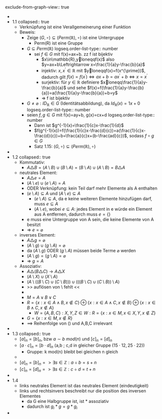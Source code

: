 exclude-from-graph-view:: true

-
- 1.1
  collapsed:: true
	- Verknüpfung ist eine Verallgemeinerung einer Funktion
	- Beweis:
		- Zeige $(G,\circ)\subseteq(Perm(\mathbb{R}),\circ)$ ist eine Untergruppe
			- Perm(R) ist eine Gruppe
		- $G\subseteq Perm(\mathbb{R})$
		  logseq.order-list-type:: number
			- sei $f\in G$ mit f(x)=ax+b. zz f ist bijektiv
				- $x\in\mathbb{R},yloneqqf(x)$ also $y=ax+b\Leftrightarrow x=\frac{1}{a}y-\frac{b}{a}$
				- injektiv: $x,x^{\prime}\in\mathbb{R}$ mit $yloneqqf(x)=f(x^{\prime})$, dadurch gilt $f(x)=f(x^{\prime})\Leftrightarrow ax+b=ax^{\prime}+b\Leftrightarrow x=x^{\prime}$
				- surjektiv: für $y\in\mathbb{R}$ definiere $xloneqq\frac{1}{a}y-\frac{b}{a}$ und sehe $f(x)=f(\frac{1}{a}y-\frac{b}{a})=a(\frac{1}{a}y-\frac{b}{a})+b=y$
				- => f ist bijektiv
		- $G\neq\varnothing:ID_{\mathbb{R}}\in G$ (Identitätsabbildung), da $Id_{\mathbb{R}}(x)=1x+0$
		  logseq.order-list-type:: number
		- seien $f,g\in G$ mit f(x)=ay+b, g(x)=cx+d
		  logseq.order-list-type:: number
			- Dann ist $g^{-1}(x)=\frac{1}{c}x-\frac{1}{d}$
			- $f(g^{-1}(x))=f(\frac{1}{c}x-\frac{d}{c})=a(\frac{1}{c}x-\frac{d}{c})+b=\frac{a}{c}x+(b-\frac{ad}{c})$, sodass $f\circ g\in G$
			- Satz 1.15: $(G,\circ)\subseteq(Perm(\mathbb{R}),\circ)$
-
- 1.2
  collapsed:: true
	- Kommutativ:
		- $A\triangle B=(A\setminus B)\cup(B\setminus A)=(B\setminus A)\cup(A\setminus B)=B\triangle A$
	- neutrales Element:
		- $A\triangle e=A$
		- $(A\setminus e)\cup(e\setminus A)=A$
		- ODER Verknüpfung: kein Teil darf mehr Elemente als A enthalten
		- $(e\setminus A)\subseteq A$ und $(A\setminus e)\subseteq A$
			- $(e\setminus A)\subseteq A$, da e keine weiteren Elemente hinzufügen darf, muss $e\subseteq A$
			- $(A\setminus e)$, wobei $e\subseteq A$: jedes Element in e würde ein Element aus A entfernen, dadurch muss $e=\lbrace\rbrace$
		- e muss eine Untergruppe von A sein, die keine Elemente von A besitzt
		- => $e=\varnothing$
	- inverses Element:
		- $A\triangle g=\varnothing$
		- $(A\setminus g)\cup(g\setminus A)=\varnothing$
		- da $(A\setminus g)$ ODER $(g\setminus A)$ müssen beide Terme $\varnothing$ werden
		- $(A\setminus g)=(g\setminus A)=\varnothing$
		- => $g=A$
	- Assoziativ:
		- $A\triangle(B\triangle C)\rightarrow A\triangle X$
		- $(A\setminus X)\cup(X\setminus A)$
		- $(A\setminus((B\setminus C)\cup(C\setminus B)))\cup(((B\setminus C)\cup(C\setminus B))\setminus A)$
		- \>> auflösen von $\setminus$ fehlt <<
		-
		- $M=A\lor B\lor C$
		- $R=\lbrace x:x\in A\land B,x\notin C\rbrace\oplus\lbrace x:x\in A\land C,x\notin B\rbrace\oplus\lbrace x:x\in B\land C,x\notin A\rbrace$
			- $W=\lbrace A,B,C\rbrace:X,Y,Z\in W:R=\lbrace x:x\in M,x\in X,Y,x\notin Z\rbrace$
		- $G=\lbrace x:x\in M,x\notin R\rbrace$
		- ==> Reihenfolge von () und A,B,C irrelevant
-
- 1.3
  collapsed:: true
	- $[a]_n = [b]_n$, bzw $a \sim b \ mod(n)$ und $[c]_n = [d]_n$
	- $[a\cdot c]_{n}=[b\cdot d]_{n}$ (a,b ; c,d in gleicher Gruppe ($15\cdot12,25\cdot22$))
		- Gruppe: k mod(n) bleibt bei gleichen n gleich
	-
	- $[a]_{n}=[b]_{n}=>\exists s\in\mathbb{Z}:a\div b=s+n$
	- $[c]_{n}=[d]_{n}=>\exists s\in\mathbb{Z}:c\div d=t+n$
-
- 1.4
	- links neutrales Element ist das neutrales Element (eindeutigkeit)
	- links und rechtsinvers beschreibt nur die position des inversen Elementes
		- da G eine Halbgruppe ist, ist $\ast$ assoziativ
		- dadurch ist $g_{i}\ast g=g\ast g_{i}$
-